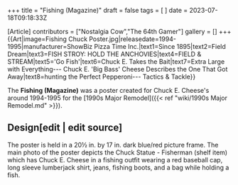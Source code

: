 +++
title = "Fishing (Magazine)"
draft = false
tags = [ ]
date = 2023-07-18T09:18:33Z

[Article]
contributors = ["Nostalgia Cow","The 64th Gamer"]
gallery = []
+++
{{Art|image=Fishing Chuck Poster.jpg|releasedate=1994-1995|manufacturer=ShowBiz Pizza Time Inc.|text1=Since 1895|text2=Field Dream|text3=FISH STROY: HOLD THE ANCHOVIES|text4=FIELD & STREAM|text5='Go Fish'|text6=Chuck E. Takes the Bait|text7=Extra Large
with Everything---
Chuck E. 'Big Bass' Cheese
Describes the One
That Got Away|text8=hunting the Perfect Pepperoni--- Tactics & Tackle}}

The **Fishing (Magazine)** was a poster created for Chuck E. Cheese's around 1994-1995 for the [1990s Major Remodel]({{< ref "wiki/1990s Major Remodel.md" >}}).

## Design[edit | edit source] ##
The poster is held in a 20½ in. by 17 in. dark blue/red picture frame. The main photo of the poster depicts the Chuck Statue - Fisherman (shelf item) which has Chuck E. Cheese in a fishing outfit wearing a red baseball cap, long sleeve lumberjack shirt, jeans, fishing boots, and a bag while holding a fish.